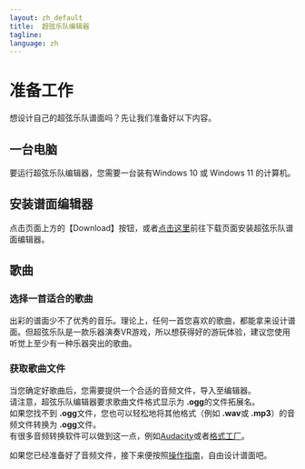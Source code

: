 ```yaml
---
layout: zh_default
title:  超弦乐队编辑器
tagline: 
language: zh
---
```

# 准备工作
想设计自己的超弦乐队谱面吗？先让我们准备好以下内容。   

## **一台电脑**  
要运行超弦乐队编辑器，您需要一台装有Windows 10 或 Windows 11 的计算机。  

## **安装谱面编辑器**
点击页面上方的【Download】按钮，或者[点击这里](https://github.com/Smartmelon/BandSpace/releases)前往下载页面安装超弦乐队谱面编辑器。  

## **歌曲**
### 选择一首适合的歌曲
出彩的谱面少不了优秀的音乐。理论上，任何一首您喜欢的歌曲，都能拿来设计谱面。但超弦乐队是一款乐器演奏VR游戏，所以想获得好的游玩体验，建议您使用听觉上至少有一种乐器突出的歌曲。  

### 获取歌曲文件
当您确定好歌曲后，您需要提供一个合适的音频文件，导入至编辑器。  
请注意，超弦乐队编辑器要求歌曲文件格式显示为 **.ogg**的文件拓展名。  
如果您找不到 **.ogg**文件，您也可以轻松地将其他格式（例如 **.wav**或 **.mp3**）的音频文件转换为 **.ogg**文件。  
有很多音频转换软件可以做到这一点，例如[Audacity](https://www.audacityteam.org/)或者[格式工厂](http://www.pcgeshi.com/index.html)。  
  
如果您已经准备好了音频文件，接下来便按照[操作指南](mapping-instruction)，自由设计谱面吧。
